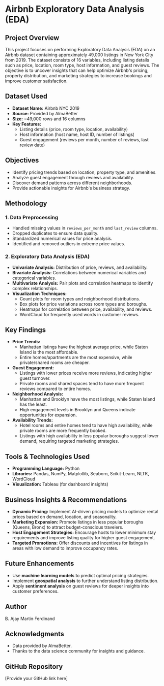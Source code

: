 # Airbnb Exploratory Data Analysis (EDA)

## Project Overview
This project focuses on performing Exploratory Data Analysis (EDA) on an Airbnb dataset containing approximately 49,000 listings in New York City from 2019. The dataset consists of 16 variables, including listing details such as price, location, room type, host information, and guest reviews. The objective is to uncover insights that can help optimize Airbnb's pricing, property distribution, and marketing strategies to increase bookings and improve customer satisfaction.

## Dataset Used
- **Dataset Name:** Airbnb NYC 2019
- **Source:** Provided by AlmaBetter
- **Size:** ~49,000 rows and 16 columns
- **Key Features:**
  - Listing details (price, room type, location, availability)
  - Host information (host name, host ID, number of listings)
  - Guest engagement (reviews per month, number of reviews, last review date)

## Objectives
- Identify pricing trends based on location, property type, and amenities.
- Analyze guest engagement through reviews and availability.
- Discover demand patterns across different neighborhoods.
- Provide actionable insights for Airbnb's business strategy.

## Methodology
### 1. Data Preprocessing
- Handled missing values in `reviews_per_month` and `last_review` columns.
- Dropped duplicates to ensure data quality.
- Standardized numerical values for price analysis.
- Identified and removed outliers in extreme price values.

### 2. Exploratory Data Analysis (EDA)
- **Univariate Analysis:** Distribution of price, reviews, and availability.
- **Bivariate Analysis:** Correlations between numerical variables and categorical variables.
- **Multivariate Analysis:** Pair plots and correlation heatmaps to identify complex relationships.
- **Visualization Techniques:**
  - Count plots for room types and neighborhood distributions.
  - Box plots for price variations across room types and boroughs.
  - Heatmaps for correlation between price, availability, and reviews.
  - WordCloud for frequently used words in customer reviews.

## Key Findings
- **Price Trends:**
  - Manhattan listings have the highest average price, while Staten Island is the most affordable.
  - Entire homes/apartments are the most expensive, while private/shared rooms are cheaper.
- **Guest Engagement:**
  - Listings with lower prices receive more reviews, indicating higher guest turnover.
  - Private rooms and shared spaces tend to have more frequent reviews compared to entire homes.
- **Neighborhood Analysis:**
  - Manhattan and Brooklyn have the most listings, while Staten Island has the least.
  - High engagement levels in Brooklyn and Queens indicate opportunities for expansion.
- **Availability Trends:**
  - Hotel rooms and entire homes tend to have high availability, while private rooms are more frequently booked.
  - Listings with high availability in less popular boroughs suggest lower demand, requiring targeted marketing strategies.

## Tools & Technologies Used
- **Programming Language:** Python
- **Libraries:** Pandas, NumPy, Matplotlib, Seaborn, Scikit-Learn, NLTK, WordCloud
- **Visualization:** Tableau (for dashboard insights)

## Business Insights & Recommendations
- **Dynamic Pricing:** Implement AI-driven pricing models to optimize rental prices based on demand, location, and seasonality.
- **Marketing Expansion:** Promote listings in less popular boroughs (Queens, Bronx) to attract budget-conscious travelers.
- **Host Engagement Strategies:** Encourage hosts to lower minimum stay requirements and improve listing quality for higher guest engagement.
- **Targeted Promotions:** Offer discounts and incentives for listings in areas with low demand to improve occupancy rates.

## Future Enhancements
- Use **machine learning models** to predict optimal pricing strategies.
- Implement **geospatial analysis** to further understand listing distribution.
- Apply **sentiment analysis** on guest reviews for deeper insights into customer preferences.

## Author
B. Ajay Martin Ferdinand

## Acknowledgments
- Data provided by AlmaBetter.
- Thanks to the data science community for insights and guidance.

## GitHub Repository
[Provide your GitHub link here]

